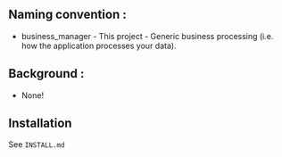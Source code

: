 ## Naming convention :

 * business_manager     - This project - Generic business processing (i.e. how the application
                          processes your data).

## Background :

 * None!

## Installation

See `INSTALL.md`